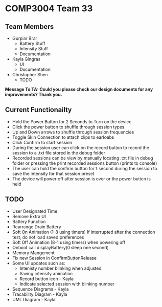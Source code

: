 # COMP3004 Team 33
## Team Members
- Gurpiar Brar
  - Battery Stuff
  - Intensity Stuff
  - Documentation
- Kayla Gingras
  - UI
  - Documentation
- Christopher Shen
  - TODO
 
**Message To TA: Could you please check our design documents for any improvements? Thank you.**
 
  ## Current Functionailty 
 - Hold the Power Button for 2 Seconds to Turn on the device
 - Click the power button to shuffle through session types
 - Up and Down arrows to shuffle through session frequencies
 - Toggle Skin Connection to attach clips to earloabs
 - Click Confirm to start session
 - During the session user can click on the record button to record the session to a .txt file stored in the debug folder
 - Recorded sessions can be view by manually locating .txt file in debug folder or pressing the print recorded sessions button (prints to console)
 - The user can hold the confirm button for 1 second during the session to save the intensity for that session preset
 - The device will power off after session is over or the power button is held
 
 
 ## TODO
- User Designated Time
- Remove Extra UI
- Battery Function
- Rearrange Drain Battery
- Soft On Animation (1-8 using timers) If interrupted after the connection test, do not load saved preferences 
- Soft Off Animation (8-1 using timers) when powering off
- Onboot call displayBattery(0 sleep one second)
- Memory Mangement
- Fix new Session in ConfirmButtonRelease
- Some UI updates such as:
  - Intenisty number blinking when adjusted
  - Saving intensity animation
  - Record button icon - Kayla
  - Indicate selected session with blinking number
- Sequence Diagrams - Kayla
- Tracability Diagram - Kayla
- UML Diagram - Kayla
